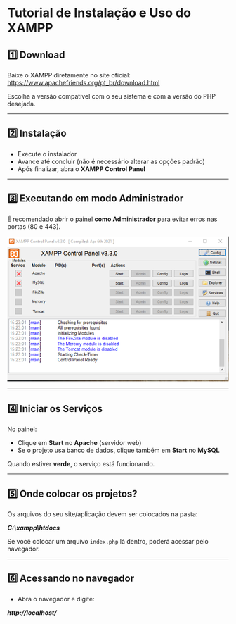 # Tutorial de Instalação e Uso do XAMPP

## 1️⃣ Download

Baixe o XAMPP diretamente no site oficial:
https://www.apachefriends.org/pt_br/download.html

Escolha a versão compatível com o seu sistema e com a versão do PHP desejada.

---

## 2️⃣ Instalação

- Execute o instalador
- Avance até concluir (não é necessário alterar as opções padrão)
- Após finalizar, abra o **XAMPP Control Panel**

---

## 3️⃣ Executando em modo Administrador

É recomendado abrir o painel **como Administrador** para evitar erros nas portas (80 e 443).

![painel_xamp](https://github.com/SidneiAJr/Documentacao/blob/main/prints/painel.PNG)

---

## 4️⃣ Iniciar os Serviços

No painel:
- Clique em **Start** no **Apache** (servidor web)
- Se o projeto usa banco de dados, clique também em **Start** no **MySQL**

Quando estiver **verde**, o serviço está funcionando.

---

## 5️⃣ Onde colocar os projetos?

Os arquivos do seu site/aplicação devem ser colocados na pasta:

***C:\xampp\htdocs***



Se você colocar um arquivo `index.php` lá dentro, poderá acessar pelo navegador.

---

## 6️⃣ Acessando no navegador

- Abra o navegador e digite:

***http://localhost/***
